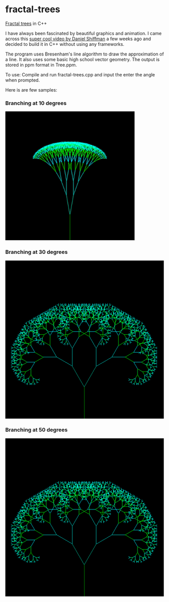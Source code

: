 # fractal-trees
[Fractal trees](http://davis.wpi.edu/~matt/courses/fractals/trees.html) in C++

I have always been fascinated by beautiful graphics and animation. I came across this 
[super cool video by Daniel Shiffman](https://www.youtube.com/watch?v=0jjeOYMjmDU) a few weeks ago and decided to build it in C++ without using any frameworks.

The program uses Bresenham's line algorithm to draw the approximation of a line. It also uses some basic high school vector geometry. The output is stored in ppm format in Tree.ppm.

To use: Compile and run fractal-trees.cpp and input the enter the angle when prompted.

Here is are few samples:

### Branching at 10 degrees

![Branching at 10 degree](images/Tree1.png)

### Branching at 30 degrees

<img src="images/Tree2.png"/>

### Branching at 50 degrees

<img src="images/Tree2.png"/>

